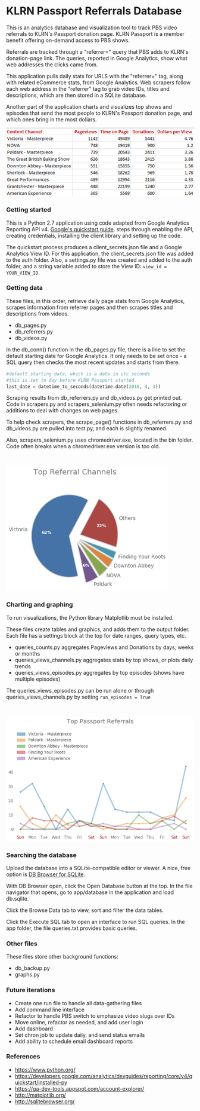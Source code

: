 # KLRN Passport Referrals Database 

This is an analytics database and visualization tool to track PBS video referrals to KLRN's Passport donation page. KLRN Passport is a member benefit offering on-demand access to PBS shows.

Referrals are tracked through a "referrer=" query that PBS adds to KLRN's donation-page link. The queries, reported in Google Analytics, show what web addresses the clicks came from.

This application pulls daily stats for URLS with the "referrer=" tag, along with related eCommerce stats, from Google Analytics. Web scrapers follow each web address in the "referrer" tag to grab video IDs, titles and descriptions, which are then stored in a SQLite database.

Another part of the application charts and visualizes top shows and episodes that send the most people to KLRN's Passport donation page, and which ones bring in the most dollars.

![Top Shows and Donations](images/top_shows_donations.png) 

### Getting started

This is a Python 2.7 application using code adapted from Google Analytics Reporting API v4. [Google's quickstart guide](https://developers.google.com/analytics/devguides/reporting/core/v4/quickstart/installed-py). steps through enabling the API, creating credentials, installing the client library and setting up the code.

The quickstart process produces a client_secrets.json file and a Google Analytics View ID. For this application, the client_secrets.json file was added to the auth folder. Also, a settings.py file was created and added to the auth folder, and a string variable added to store the View ID: `view_id = YOUR_VIEW_ID`. 

### Getting data  

These files, in this order, retrieve daily page stats from Google Analytics, scrapes information from referrer pages and then scrapes titles and descriptions from videos. 

- db_pages.py
- db_referrers.py
- db_videos.py

In the db_conn() function in the db_pages.py file, there is a line to set the default starting date for Google Analytics. It only needs to be set once - a SQL query then checks the most recent updates and starts from there.

```python
#default starting date, which is a date in utc seconds
#this is set to day before KLRN Passport started
last_date = datetime_to_seconds(datetime.date(2016, 4, 3))  
```

Scraping results from db_referrers.py and db_videos.py get printed out. Code in scrapers.py and scrapers_selenium.py often needs refactoring or additions to deal with changes on web pages. 

To help check scrapers, the scrape_page() functions in db_referrers.py and db_videos.py are pulled into test.py, and each is slightly renamed.

Also, scrapers_selenium.py uses chromedriver.exe, located in the bin folder. Code often breaks when a chromedriver.exe version is too old.

<br>

![](images/stats.jpg)

### Charting and graphing  

To run visualizations, the Python library Matplotlib must be installed.

These files create tables and graphics, and adds them to the output folder. Each file has a settings block at the top for date ranges, query types, etc.   

- queries_counts.py aggregates Pageviews and Donations by days, weeks or months  
- queries_views_channels.py aggregates stats by top shows, or plots daily trends  
- queries_views_episodes.py aggregates by top episodes (shows have multiple episodes)

The queries_views_episodes.py can be run alone or through queries_views_channels.py by setting `run_episodes = True`

<br>

![](images/trending_stats.jpg)

### Searching the database

Upload the database into a SQLite-compatible editor or viewer. A nice, free option is [DB Browser for SQLite](http://sqlitebrowser.org/). 

With DB Browser open, click the Open Database button at the top. In the file navigator that opens, go to app/database in the application and load db.sqlite.

Click the Browse Data tab to view, sort and filter the data tables. 

Click the Execute SQL tab to open an interface to run SQL queries. In the app folder, the file queries.txt provides basic queries.

### Other files

These files store other background functions:

- db_backup.py
- graphs.py

### Future iterations

- Create one run file to handle all data-gathering files
- Add command line interface
- Refactor to handle PBS switch to emphasize video slugs over IDs
- Move online, refactor as needed, and add user login 
- Add dashboard  
- Set chron job to update daily, and send status emails
- Add ability to schedule email dashboard reports

### References

- https://www.python.org/
- https://developers.google.com/analytics/devguides/reporting/core/v4/quickstart/installed-py
- https://ga-dev-tools.appspot.com/account-explorer/
- http://matplotlib.org/
- http://sqlitebrowser.org/